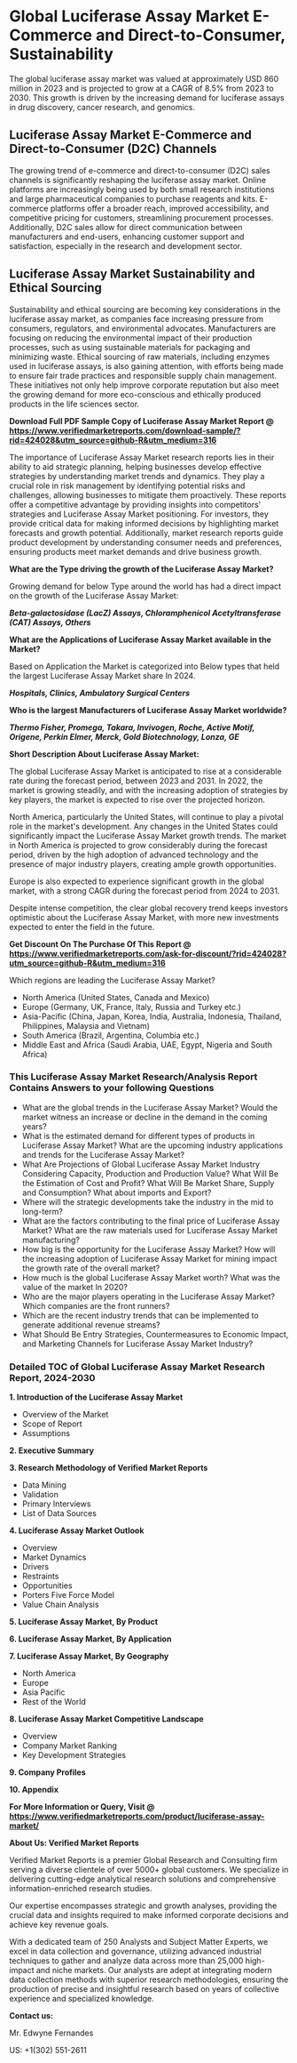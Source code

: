 <h1>Global Luciferase Assay Market E-Commerce and Direct-to-Consumer, Sustainability</h1><p class=""><p>The global luciferase assay market was valued at approximately USD 860 million in 2023 and is projected to grow at a CAGR of 8.5% from 2023 to 2030. This growth is driven by the increasing demand for luciferase assays in drug discovery, cancer research, and genomics.</p><h2>Luciferase Assay Market E-Commerce and Direct-to-Consumer (D2C) Channels</h2><p>The growing trend of e-commerce and direct-to-consumer (D2C) sales channels is significantly reshaping the luciferase assay market. Online platforms are increasingly being used by both small research institutions and large pharmaceutical companies to purchase reagents and kits. E-commerce platforms offer a broader reach, improved accessibility, and competitive pricing for customers, streamlining procurement processes. Additionally, D2C sales allow for direct communication between manufacturers and end-users, enhancing customer support and satisfaction, especially in the research and development sector.</p><h2>Luciferase Assay Market Sustainability and Ethical Sourcing</h2><p>Sustainability and ethical sourcing are becoming key considerations in the luciferase assay market, as companies face increasing pressure from consumers, regulators, and environmental advocates. Manufacturers are focusing on reducing the environmental impact of their production processes, such as using sustainable materials for packaging and minimizing waste. Ethical sourcing of raw materials, including enzymes used in luciferase assays, is also gaining attention, with efforts being made to ensure fair trade practices and responsible supply chain management. These initiatives not only help improve corporate reputation but also meet the growing demand for more eco-conscious and ethically produced products in the life sciences sector.</p></p><p class=""><strong>Download Full PDF Sample Copy of Luciferase Assay Market Report @ <a href="https://www.verifiedmarketreports.com/download-sample/?rid=424028&utm_source=github-R&utm_medium=316" target="_blank">https://www.verifiedmarketreports.com/download-sample/?rid=424028&utm_source=github-R&utm_medium=316</a></strong></p><p>The importance of&nbsp;Luciferase Assay Market research reports lies in their ability to aid strategic planning, helping businesses develop effective strategies by understanding market trends and dynamics. They play a crucial role in risk management by identifying potential risks and challenges, allowing businesses to mitigate them proactively. These reports offer a competitive advantage by providing insights into competitors' strategies and Luciferase Assay Market positioning. For investors, they provide critical data for making informed decisions by highlighting market forecasts and growth potential. Additionally, market research reports guide product development by understanding consumer needs and preferences, ensuring products meet market demands and drive business growth.</p><p><strong>What are the&nbsp;Type driving the growth of the Luciferase Assay Market?</strong></p><p id="" class="">Growing demand for below Type around the world has had a direct impact on the growth of the Luciferase Assay Market:</p><p class=""><em><strong>Beta-galactosidase (LacZ) Assays, Chloramphenicol Acetyltransferase (CAT) Assays, Others</strong></em></p><p class=""><strong>What are the&nbsp;Applications&nbsp;of Luciferase Assay Market available in the Market?</strong></p><p id="" class="">Based on Application the Market is categorized into Below types that held the largest Luciferase Assay Market share In 2024.</p><p class=""><em><strong>Hospitals, Clinics, Ambulatory Surgical Centers</strong></em></p><p class=""><strong>Who is the largest Manufacturers of Luciferase Assay Market worldwide?</strong></p><p><em><strong>Thermo Fisher, Promega, Takara, Invivogen, Roche, Active Motif, Origene, Perkin Elmer, Merck, Gold Biotechnology, Lonza, GE</strong></em></p><p id="" class=""><strong>Short Description About Luciferase Assay Market:</strong></p><p>The global Luciferase Assay Market is anticipated to rise at a considerable rate during the forecast period, between 2023 and 2031. In 2022, the market is growing steadily, and with the increasing adoption of strategies by key players, the market is expected to rise over the projected horizon.</p><p>North America, particularly the United States, will continue to play a pivotal role in the market's development. Any changes in the United States could significantly impact the Luciferase Assay Market growth trends. The market in North America is projected to grow considerably during the forecast period, driven by the high adoption of advanced technology and the presence of major industry players, creating ample growth opportunities.</p><p>Europe is also expected to experience significant growth in the global market, with a strong CAGR during the forecast period from 2024 to 2031.</p><p>Despite intense competition, the clear global recovery trend keeps investors optimistic about the Luciferase Assay Market, with more new investments expected to enter the field in the future.</p><p id="" class=""><strong>Get Discount On The Purchase Of This Report @ <a href="https://www.verifiedmarketreports.com/ask-for-discount/?rid=424028?utm_source=github-R&utm_medium=316" target="_blank">https://www.verifiedmarketreports.com/ask-for-discount/?rid=424028?utm_source=github-R&utm_medium=316</a></strong></p><p class="">Which regions are leading the Luciferase Assay Market?</p><ul><li>North America (United States, Canada and Mexico)</li><li>Europe (Germany, UK, France, Italy, Russia and Turkey etc.)</li><li>Asia-Pacific (China, Japan, Korea, India, Australia, Indonesia, Thailand, Philippines, Malaysia and Vietnam)</li><li>South America (Brazil, Argentina, Columbia etc.)</li><li>Middle East and Africa (Saudi Arabia, UAE, Egypt, Nigeria and South Africa)</li></ul><h3 id="" class="">This Luciferase Assay Market Research/Analysis Report Contains Answers to your following Questions</h3><ul><li>What are the global trends in the Luciferase Assay Market? Would the market witness an increase or decline in the demand in the coming years?</li><li>What is the estimated demand for different types of products in Luciferase Assay Market? What are the upcoming industry applications and trends for the Luciferase Assay Market?</li><li>What Are Projections of Global Luciferase Assay Market Industry Considering Capacity, Production and Production Value? What Will Be the Estimation of Cost and Profit? What Will Be Market Share, Supply and Consumption? What about imports and Export?</li><li>Where will the strategic developments take the industry in the mid to long-term?</li><li>What are the factors contributing to the final price of Luciferase Assay Market? What are the raw materials used for Luciferase Assay Market manufacturing?</li><li>How big is the opportunity for the Luciferase Assay Market? How will the increasing adoption of Luciferase Assay Market for mining impact the growth rate of the overall market?</li><li>How much is the global Luciferase Assay Market worth? What was the value of the market In 2020?</li><li>Who are the major players operating in the Luciferase Assay Market? Which companies are the front runners?</li><li>Which are the recent industry trends that can be implemented to generate additional revenue streams?</li><li>What Should Be Entry Strategies, Countermeasures to Economic Impact, and Marketing Channels for Luciferase Assay Market Industry?</li></ul><h3 id="" class="">Detailed TOC of Global Luciferase Assay Market Research Report, 2024-2030</h3><p id="" class=""><strong>1. Introduction of the Luciferase Assay Market</strong></p><ul><li>Overview of the Market</li><li>Scope of Report</li><li>Assumptions</li></ul><p id="" class=""><strong>2. Executive Summary</strong></p><p id="" class=""><strong>3. Research Methodology of Verified Market Reports</strong></p><ul><li>Data Mining</li><li>Validation</li><li>Primary Interviews</li><li>List of Data Sources</li></ul><p id="" class=""><strong>4. Luciferase Assay Market Outlook</strong></p><ul><li>Overview</li><li>Market Dynamics</li><li>Drivers</li><li>Restraints</li><li>Opportunities</li><li>Porters Five Force Model</li><li>Value Chain Analysis</li></ul><p id="" class=""><strong>5. Luciferase Assay Market, By Product</strong></p><p id="" class=""><strong>6. Luciferase Assay Market, By Application</strong></p><p id="" class=""><strong>7. Luciferase Assay Market, By Geography</strong></p><ul><li>North America</li><li>Europe</li><li>Asia Pacific</li><li>Rest of the World</li></ul><p id="" class=""><strong>8. Luciferase Assay Market Competitive Landscape</strong></p><ul><li>Overview</li><li>Company Market Ranking</li><li>Key Development Strategies</li></ul><p id="" class=""><strong>9. Company Profiles</strong></p><p id="" class=""><strong>10. Appendix</strong></p><p id="" class=""><strong>For More Information or Query, Visit @ <a href="https://www.verifiedmarketreports.com/product/luciferase-assay-market/" target="_blank">https://www.verifiedmarketreports.com/product/luciferase-assay-market/</a></strong></p><p id="" class=""><strong>About Us: Verified Market Reports</strong></p><p id="" class="">Verified Market Reports is a premier Global Research and Consulting firm serving a diverse clientele of over 5000+ global customers. We specialize in delivering cutting-edge analytical research solutions and comprehensive information-enriched research studies.</p><p id="" class="">Our expertise encompasses strategic and growth analyses, providing the crucial data and insights required to make informed corporate decisions and achieve key revenue goals.</p><p id="" class="">With a dedicated team of 250 Analysts and Subject Matter Experts, we excel in data collection and governance, utilizing advanced industrial techniques to gather and analyze data across more than 25,000 high-impact and niche markets. Our analysts are adept at integrating modern data collection methods with superior research methodologies, ensuring the production of precise and insightful research based on years of collective experience and specialized knowledge.</p><p id="" class=""><strong>Contact us:</strong></p><p id="" class="">Mr. Edwyne Fernandes</p><p id="" class="">US: +1(302) 551-2611</p>